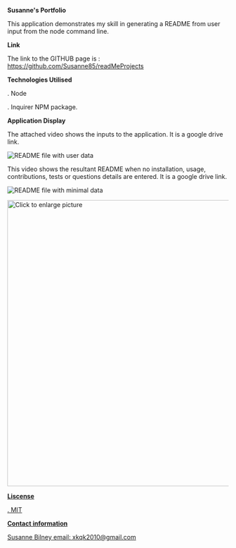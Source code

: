 **Susanne's Portfolio**

This application demonstrates my skill in generating a README from user input from the node command line.

**Link** 

The link to the GITHUB page is : https://github.com/Susanne85/readMeProjects

**Technologies Utilised**

. Node 

. Inquirer NPM package.


**Application Display**

The attached video shows the inputs to the application.  It is a google drive link.
                                                
![README file with user data](https://drive.google.com/file/d/1_ij3_5z3lcrz_IYuHmr3ML_qyIPJnqlP/view?usp=sharing)


This video shows the resultant README when no installation, usage, contributions, tests or questions details are entered.  It is a google drive link.
                                                                 
![README file with minimal data](https://drive.google.com/file/d/1g-1PIe9mTvqCn-NL75bLBO0MNlMtLQh0/view?usp=sharing)

<a href="https://drive.google.com/uc?export=view&id=1g-1PIe9mTvqCn-NL75bLBO0MNlMtLQh0"><img src="https://drive.google.com/uc?export=view&id=1g-1PIe9mTvqCn-NL75bLBO0MNlMtLQh0" style="width: 650px; max-width: 100%; height: auto" title="Click to enlarge picture" />

**Liscense**

. MIT

**Contact information**

Susanne Bilney 
email: xkqk2010@gmail.com



